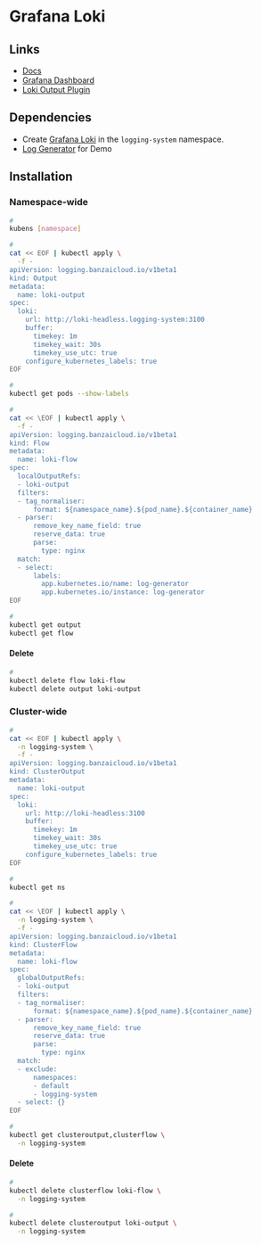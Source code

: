 # Grafana Loki

## Links

- [Docs](https://banzaicloud.com/docs/one-eye/logging-operator/plugins/outputs/loki/)
- [Grafana Dashboard](https://grafana.com/grafana/dashboards/12611)
- [Loki Output Plugin](https://banzaicloud.com/docs/one-eye/logging-operator/configuration/plugins/outputs/loki/)

## Dependencies

- Create [Grafana Loki](/grafana/loki/README.md#helm) in the `logging-system` namespace.
- [Log Generator](/logging-operator/log-generator.md#helm) for Demo

## Installation

### Namespace-wide

```sh
#
kubens [namespace]

#
cat << EOF | kubectl apply \
  -f -
apiVersion: logging.banzaicloud.io/v1beta1
kind: Output
metadata:
  name: loki-output
spec:
  loki:
    url: http://loki-headless.logging-system:3100
    buffer:
      timekey: 1m
      timekey_wait: 30s
      timekey_use_utc: true
    configure_kubernetes_labels: true
EOF

#
kubectl get pods --show-labels

#
cat << \EOF | kubectl apply \
  -f -
apiVersion: logging.banzaicloud.io/v1beta1
kind: Flow
metadata:
  name: loki-flow
spec:
  localOutputRefs:
  - loki-output
  filters:
  - tag_normaliser:
      format: ${namespace_name}.${pod_name}.${container_name}
  - parser:
      remove_key_name_field: true
      reserve_data: true
      parse:
        type: nginx
  match:
  - select:
      labels:
        app.kubernetes.io/name: log-generator
        app.kubernetes.io/instance: log-generator
EOF

#
kubectl get output
kubectl get flow
```

#### Delete

```sh
#
kubectl delete flow loki-flow
kubectl delete output loki-output
```

### Cluster-wide

```sh
#
cat << EOF | kubectl apply \
  -n logging-system \
  -f -
apiVersion: logging.banzaicloud.io/v1beta1
kind: ClusterOutput
metadata:
  name: loki-output
spec:
  loki:
    url: http://loki-headless:3100
    buffer:
      timekey: 1m
      timekey_wait: 30s
      timekey_use_utc: true
    configure_kubernetes_labels: true
EOF

#
kubectl get ns

#
cat << \EOF | kubectl apply \
  -n logging-system \
  -f -
apiVersion: logging.banzaicloud.io/v1beta1
kind: ClusterFlow
metadata:
  name: loki-flow
spec:
  globalOutputRefs:
  - loki-output
  filters:
  - tag_normaliser:
      format: ${namespace_name}.${pod_name}.${container_name}
  - parser:
      remove_key_name_field: true
      reserve_data: true
      parse:
        type: nginx
  match:
  - exclude:
      namespaces:
      - default
      - logging-system
  - select: {}
EOF

#
kubectl get clusteroutput,clusterflow \
  -n logging-system
```

#### Delete

```sh
#
kubectl delete clusterflow loki-flow \
  -n logging-system

#
kubectl delete clusteroutput loki-output \
  -n logging-system
```
